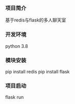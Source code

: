 
### 项目简介
 基于redis与flask的多人聊天室

### 开发环境
python 3.8

### 模块安装
pip install redis
pip install flask


### 项目启动 
flask run
